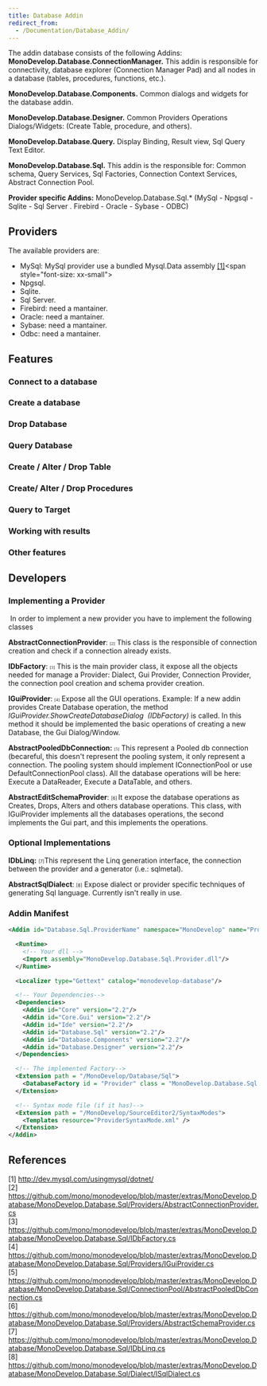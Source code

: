 ```yaml
---
title: Database Addin
redirect_from:
  - /Documentation/Database_Addin/
---
```


The addin database consists of the following Addins:<br/>
 **MonoDevelop.Database.ConnectionManager.** This addin is responsible for connectivity, database explorer (Connection Manager Pad) and all nodes in a database (tables, procedures, functions, etc.).

**MonoDevelop.Database.Components.** Common dialogs and widgets for the database addin.

**MonoDevelop.Database.Designer.** Common Providers Operations Dialogs/Widgets: (Create Table, procedure, and others).

**MonoDevelop.Database.Query.** Display Binding, Result view, Sql Query Text Editor.

**MonoDevelop.Database.Sql.** This addin is the responsible for: Common schema, Query Services, Sql Factories, Connection Context Services, Abstract Connection Pool.

**Provider specific Addins:** MonoDevelop.Database.Sql.\* (MySql - Npgsql - Sqlite - Sql Server . Firebird - Oracle - Sybase - ODBC)

Providers
---------

The available providers are:

-   MySql: MySql provider use a bundled Mysql.Data assembly [[1]](http://dev.mysql.com/usingmysql/dotnet "http://dev.mysql.com/usingmysql/dotnet")<span style="font-size: xx-small"> </span>
-   Npgsql.
-   Sqlite.
-   Sql Server.
-   Firebird: need a mantainer.
-   Oracle: need a mantainer.
-   Sybase: need a mantainer.
-   Odbc: need a mantainer.

Features
-------

### Connect to a database

### Create a database

### Drop Database

### Query Database

### Create / Alter / Drop Table

### Create/ Alter / Drop Procedures

### Query to Target

### Working with results

### Other features

Developers
----------

### Implementing a Provider

 In order to implement a new provider you have to implement the following classes

**AbstractConnectionProvider**: <span style="font-family: Verdana"><span><span style="font-size: xx-small">[2]</span></span></span> This class is the responsible of connection creation and check if a connection already exists.

**IDbFactory**: <span style="font-size: xx-small"><span style="font-family: Verdana">[3]</span></span> This is the main provider class, it expose all the objects needed for manage a Provider: Dialect, Gui Provider, Connection Provider, the connection pool creation and schema provider creation.

**IGuiProvider**: <span style="font-size: xx-small"><span style="font-family: Verdana">[4]</span></span> Expose all the GUI operations. Example: If a new addin provides Create Database operation, the method *IGuiProvider.ShowCreateDatabaseDialog  (IDbFactory)* is called. In this method it should be implemented the basic operations of creating a new Database, the Gui Dialog/Window.

**AbstractPooledDbConnection:** <span style="font-family: Verdana"><span style="font-size: xx-small">[5]</span></span> This represent a Pooled db connection (becareful, this doesn't represent the pooling system, it only represent a connection. The pooling system should implement IConnectionPool or use DefaultConnectionPool class). All the database operations will be here: Execute a DataReader, Execute a DataTable, and others.

**AbstractEditSchemaProvider**: <span style="font-size: xx-small">[6] </span>It expose the database operations as Creates, Drops, Alters and others database operations. This class, with IGuiProvider implements all the databases operations, the second implements the Gui part, and this implements the operations.

### Optional Implementations

**IDbLinq:** <span style="font-size: xx-small">[7]</span>This represent the Linq generation interface, the connection between the provider and a generator (i.e.: sqlmetal).

**AbstractSqlDialect**: <span style="font-size: xx-small">[8]</span> Expose dialect or provider specific techniques of generating Sql language. Currently isn't really in use.

### Addin Manifest

``` xml
<Addin id="Database.Sql.ProviderName" namespace="MonoDevelop" name="Provider for MonoDevelop addin Sql" author="Your Name" copyright="MIT X11" url="http://www.monodevelop.com" description="Database Provider Module" category="Database" version="2.2">

  <Runtime>
    <!-- Your dll -->
    <Import assembly="MonoDevelop.Database.Sql.Provider.dll"/>
  </Runtime>

  <Localizer type="Gettext" catalog="monodevelop-database"/>

  <!-- Your Dependencies-->
  <Dependencies>
    <Addin id="Core" version="2.2"/>
    <Addin id="Core.Gui" version="2.2"/>
    <Addin id="Ide" version="2.2"/>
    <Addin id="Database.Sql" version="2.2"/>
    <Addin id="Database.Components" version="2.2"/>
    <Addin id="Database.Designer" version="2.2"/>
  </Dependencies>

  <!-- The implemented Factory-->
  <Extension path = "/MonoDevelop/Database/Sql">
    <DatabaseFactory id = "Provider" class = "MonoDevelop.Database.Sql.Provider.ProviderDbFactory" />
  </Extension>

  <!-- Syntax mode file (if it has)-->
  <Extension path = "/MonoDevelop/SourceEditor2/SyntaxModes">
    <Templates resource="ProviderSyntaxMode.xml" />
  </Extension>
</Addin>
```

References
----------

[1] <http://dev.mysql.com/usingmysql/dotnet/><br/>
[2] <https://github.com/mono/monodevelop/blob/master/extras/MonoDevelop.Database/MonoDevelop.Database.Sql/Providers/AbstractConnectionProvider.cs><br/>
[3] <https://github.com/mono/monodevelop/blob/master/extras/MonoDevelop.Database/MonoDevelop.Database.Sql/IDbFactory.cs><br/>
[4] <https://github.com/mono/monodevelop/blob/master/extras/MonoDevelop.Database/MonoDevelop.Database.Sql/Providers/IGuiProvider.cs><br/>
[5] <https://github.com/mono/monodevelop/blob/master/extras/MonoDevelop.Database/MonoDevelop.Database.Sql/ConnectionPool/AbstractPooledDbConnection.cs><br/>
[6] <https://github.com/mono/monodevelop/blob/master/extras/MonoDevelop.Database/MonoDevelop.Database.Sql/Providers/AbstractSchemaProvider.cs><br/>
[7] <https://github.com/mono/monodevelop/blob/master/extras/MonoDevelop.Database/MonoDevelop.Database.Sql/IDbLinq.cs><br/>
[8] <https://github.com/mono/monodevelop/blob/master/extras/MonoDevelop.Database/MonoDevelop.Database.Sql/Dialect/ISqlDialect.cs>
